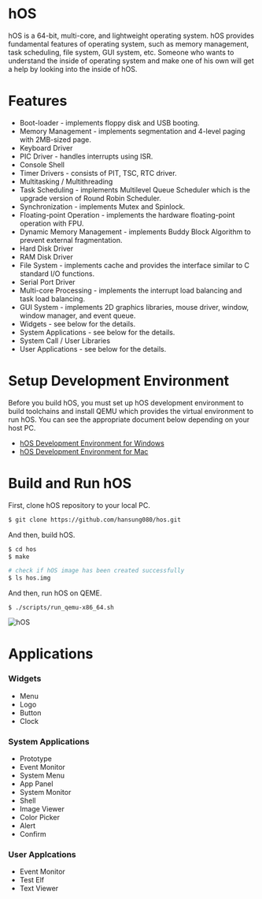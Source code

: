 # hOS
hOS is a 64-bit, multi-core, and lightweight operating system. hOS provides fundamental features of operating system, such as memory management, task scheduling, file system, GUI system, etc. Someone who wants to understand the inside of operating system and make one of his own will get a help by looking into the inside of hOS.

# Features
* Boot-loader - implements floppy disk and USB booting.
* Memory Management - implements segmentation and 4-level paging with 2MB-sized page.
* Keyboard Driver
* PIC Driver - handles interrupts using ISR.
* Console Shell
* Timer Drivers - consists of PIT, TSC, RTC driver.
* Multitasking / Multithreading
* Task Scheduling - implements Multilevel Queue Scheduler which is the upgrade version of Round Robin Scheduler.
* Synchronization - implements Mutex and Spinlock.
* Floating-point Operation - implements the hardware floating-point operation with FPU.
* Dynamic Memory Management - implements Buddy Block Algorithm to prevent external fragmentation.
* Hard Disk Driver
* RAM Disk Driver
* File System - implements cache and provides the interface similar to C standard I/O functions.
* Serial Port Driver
* Multi-core Processing - implements the interrupt load balancing and task load balancing.
* GUI System - implements 2D graphics libraries, mouse driver, window, window manager, and event queue.
* Widgets - see below for the details.
* System Applications - see below for the details.
* System Call / User Libraries
* User Applications - see below for the details.

# Setup Development Environment
Before you build hOS, you must set up hOS development environment to build toolchains and install QEMU which provides the virtual environment to run hOS.
You can see the appropriate document below depending on your host PC.
- [hOS Development Environment for Windows]
- [hOS Development Environment for Mac] 

# Build and Run hOS
First, clone hOS repository to your local PC.

```sh
$ git clone https://github.com/hansung080/hos.git
```

And then, build hOS.

```sh
$ cd hos
$ make

# check if hOS image has been created successfully
$ ls hos.img
```

And then, run hOS on QEME.

```
$ ./scripts/run_qemu-x86_64.sh
```

![hOS](https://github.com/hansung080/hos/blob/master/images/hos.png)

# Applications
### Widgets
- Menu
- Logo
- Button
- Clock

### System Applications
- Prototype
- Event Monitor
- System Menu
- App Panel
- System Monitor
- Shell
- Image Viewer
- Color Picker
- Alert
- Confirm

### User Applcations
- Event Monitor
- Test Elf
- Text Viewer

[hOS Development Environment for Windows]: <https://github.com/hansung080/hos/blob/master/docs/dev_env_win.md>
[hOS Development Environment for Mac]: <https://github.com/hansung080/hos/blob/master/docs/dev_env_mac.md>
